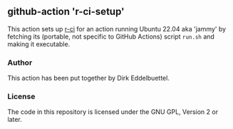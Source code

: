 
## github-action 'r-ci-setup'

This action sets up [r-ci](https://eddelbuettel.github.io/r-ci) for an action
running Ubuntu 22.04 aka 'jammy' by fetching its (portable, not specific to
GitHub Actions) script `run.sh` and making it executable.

### Author

This action has been put together by Dirk Eddelbuettel.

### License

The code in this repository is licensed under the GNU GPL, Version 2 or later.

